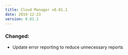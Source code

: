 ```yaml
---
title: Cloud Manager v0.81.1
date: 2019-12-23
version: 0.81.1
---
```


### Changed:

- Update error reporting to reduce unnecessary reports